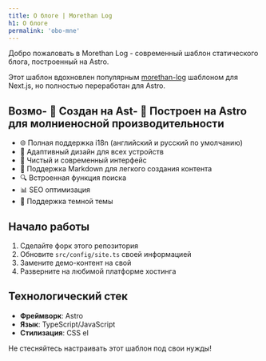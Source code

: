 ```yaml
---
title: О блоге | Morethan Log
h1: О блоге
permalink: 'obo-mne'
---
```

Добро пожаловать в Morethan Log - современный шаблон статического блога, построенный на Astro.

Этот шаблон вдохновлен популярным [morethan-log](https://github.com/morethanmin/morethan-log) шаблоном для Next.js, но полностью переработан для Astro.

## Возмо- 🚀 Создан на Ast- 🚀 Построен на Astro для молниеносной производительности
- 🌐 Полная поддержка i18n (английский и русский по умолчанию)
- 📱 Адаптивный дизайн для всех устройств
- 🎨 Чистый и современный интерфейс
- 📝 Поддержка Markdown для легкого создания контента
- 🔍 Встроенная функция поиска
- 📊 SEO оптимизация
- 🌙 Поддержка темной темы

## Начало работы

1. Сделайте форк этого репозитория
2. Обновите `src/config/site.ts` своей информацией
3. Замените демо-контент на свой
4. Разверните на любимой платформе хостинга

## Технологический стек

- **Фреймворк**: Astro
- **Язык**: TypeScript/JavaScript
- **Стилизация**: CSS
el

Не стесняйтесь настраивать этот шаблон под свои нужды!

